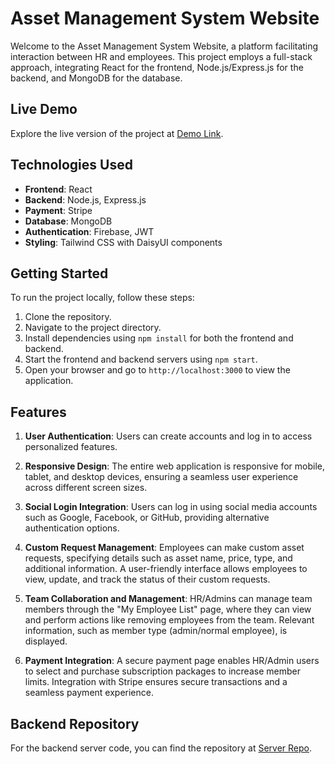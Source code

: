 # Asset Management System Website

Welcome to the Asset Management System Website, a platform facilitating interaction between HR and employees. This project employs a full-stack approach, integrating React for the frontend, Node.js/Express.js for the backend, and MongoDB for the database.

## Live Demo

Explore the live version of the project at [Demo Link](https://asset-management-system-17263.web.app/).

## Technologies Used

- **Frontend**: React
- **Backend**: Node.js, Express.js
- **Payment**: Stripe
- **Database**: MongoDB
- **Authentication**: Firebase, JWT
- **Styling**: Tailwind CSS with DaisyUI components

## Getting Started

To run the project locally, follow these steps:

1. Clone the repository.
2. Navigate to the project directory.
3. Install dependencies using `npm install` for both the frontend and backend.
4. Start the frontend and backend servers using `npm start`.
5. Open your browser and go to `http://localhost:3000` to view the application.

## Features

1. **User Authentication**: Users can create accounts and log in to access personalized features.

2. **Responsive Design**: The entire web application is responsive for mobile, tablet, and desktop devices, ensuring a seamless user experience across different screen sizes.

3. **Social Login Integration**: Users can log in using social media accounts such as Google, Facebook, or GitHub, providing alternative authentication options.

4. **Custom Request Management**: Employees can make custom asset requests, specifying details such as asset name, price, type, and additional information. A user-friendly interface allows employees to view, update, and track the status of their custom requests.

5. **Team Collaboration and Management**: HR/Admins can manage team members through the "My Employee List" page, where they can view and perform actions like removing employees from the team. Relevant information, such as member type (admin/normal employee), is displayed.

6. **Payment Integration**: A secure payment page enables HR/Admin users to select and purchase subscription packages to increase member limits. Integration with Stripe ensures secure transactions and a seamless payment experience.

## Backend Repository

For the backend server code, you can find the repository at [Server Repo](https://github.com/dibyenduweb/asset-management-server).
